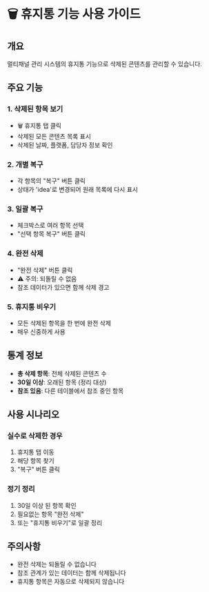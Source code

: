 # 🗑️ 휴지통 기능 사용 가이드

## 개요
멀티채널 관리 시스템의 휴지통 기능으로 삭제된 콘텐츠를 관리할 수 있습니다.

## 주요 기능

### 1. 삭제된 항목 보기
- 🗑️ 휴지통 탭 클릭
- 삭제된 모든 콘텐츠 목록 표시
- 삭제된 날짜, 플랫폼, 담당자 정보 확인

### 2. 개별 복구
- 각 항목의 "복구" 버튼 클릭
- 상태가 'idea'로 변경되어 원래 목록에 다시 표시

### 3. 일괄 복구
- 체크박스로 여러 항목 선택
- "선택 항목 복구" 버튼 클릭

### 4. 완전 삭제
- "완전 삭제" 버튼 클릭
- ⚠️ 주의: 되돌릴 수 없음
- 참조 데이터가 있으면 함께 삭제 경고

### 5. 휴지통 비우기
- 모든 삭제된 항목을 한 번에 완전 삭제
- 매우 신중하게 사용

## 통계 정보
- **총 삭제 항목**: 전체 삭제된 콘텐츠 수
- **30일 이상**: 오래된 항목 (정리 대상)
- **참조 있음**: 다른 테이블에서 참조 중인 항목

## 사용 시나리오

### 실수로 삭제한 경우
1. 휴지통 탭 이동
2. 해당 항목 찾기
3. "복구" 버튼 클릭

### 정기 정리
1. 30일 이상 된 항목 확인
2. 필요없는 항목 "완전 삭제"
3. 또는 "휴지통 비우기"로 일괄 정리

## 주의사항
- 완전 삭제는 되돌릴 수 없습니다
- 참조 관계가 있는 데이터는 함께 삭제됩니다
- 휴지통 항목은 자동으로 삭제되지 않습니다